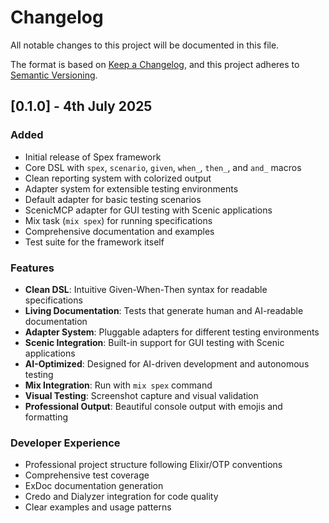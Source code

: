 # Changelog

All notable changes to this project will be documented in this file.

The format is based on [Keep a Changelog](https://keepachangelog.com/en/1.0.0/),
and this project adheres to [Semantic Versioning](https://semver.org/spec/v2.0.0.html).

## [0.1.0] - 4th July 2025

### Added
- Initial release of Spex framework
- Core DSL with `spex`, `scenario`, `given`, `when_`, `then_`, and `and_` macros
- Clean reporting system with colorized output
- Adapter system for extensible testing environments
- Default adapter for basic testing scenarios
- ScenicMCP adapter for GUI testing with Scenic applications
- Mix task (`mix spex`) for running specifications
- Comprehensive documentation and examples
- Test suite for the framework itself

### Features
- **Clean DSL**: Intuitive Given-When-Then syntax for readable specifications
- **Living Documentation**: Tests that generate human and AI-readable documentation
- **Adapter System**: Pluggable adapters for different testing environments
- **Scenic Integration**: Built-in support for GUI testing with Scenic applications
- **AI-Optimized**: Designed for AI-driven development and autonomous testing
- **Mix Integration**: Run with `mix spex` command
- **Visual Testing**: Screenshot capture and visual validation
- **Professional Output**: Beautiful console output with emojis and formatting

### Developer Experience
- Professional project structure following Elixir/OTP conventions
- Comprehensive test coverage
- ExDoc documentation generation
- Credo and Dialyzer integration for code quality
- Clear examples and usage patterns